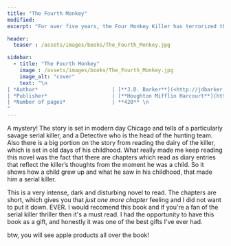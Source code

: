```yaml
---
title: "The Fourth Monkey"
modified:
excerpt: "For over five years, the Four Monkey Killer has terrorized the residents of Chicago. When his body is found, the police quickly realize he was on his way to deliver one final message, one which proves he has taken another victim who may still be alive."

header:
  teaser : /assets/images/books/The_Fourth_Monkey.jpg

sidebar:
  - title: "The Fourth Monkey"
    image : /assets/images/books/The_Fourth_Monkey.jpg
    image_alt: "cover"
    text: "\n
| *Author*                        | [**J.D. Barker**](<http://jdbarker.com>) \n
| *Publisher*                     | [**Houghton Mifflin Harcourt**](https://www.hmhco.com/) \n
| *Number of pages*               | **420** \n
"
---
```


A mystery! The story is set in modern day Chicago and tells of a particularly savage serial killer, and 
a Detective who is the head of the hunting team. Also there is a big portion on the story from reading the dairy 
of the killer, which is set in old days of his childhood. What really made me keep reading this novel was the fact that there are chapters 
which read as diary entries that reflect the killer’s thoughts from the moment he was a child. So it shows how a child grew up and what 
he saw in his childhood, that made him a serial killer. 

This is a very intense, dark and disturbing novel to read. The chapters are short, which gives you that *just one more chapter* feeling and I did not want to put it down. EVER. 
I would recomend this book and if you're a fan of the serial killer thriller then it's a must read. I had the opportunity to have this book as a gift, and honestly it was 
one of the best gifts I've ever had.

btw, you will see apple products all over the book!

